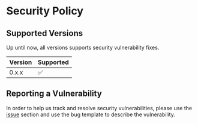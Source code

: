 # Security Policy

## Supported Versions

Up until now, all versions supports security vulnerability fixes.

| Version | Supported          |
| ------- | ------------------ |
| 0.x.x   | :white_check_mark: |

## Reporting a Vulnerability

In order to help us track and resolve security vulnerabilities, please use the [issue](https://github.com/aminnairi/react-switch/issues) section and use the bug template to describe the vulnerability.

